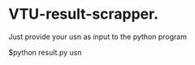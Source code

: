 # VTU-result-scrapper.

Just provide your usn as input to the python program

$python result.py usn

